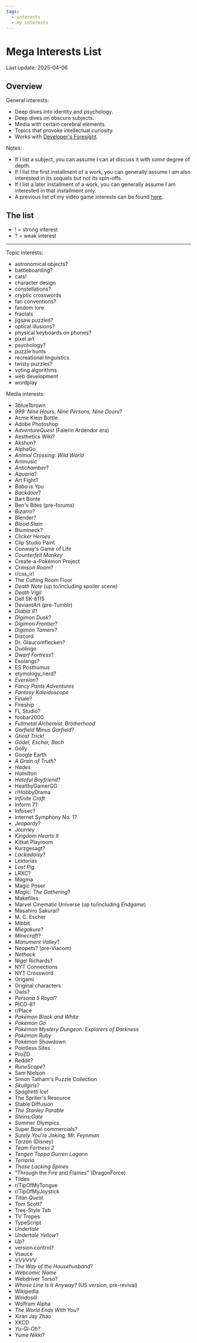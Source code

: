 ```yaml
---
tags:
  - interests
  - my interests
---
```


# Mega Interests List

Last update: 2025-04-06

## Overview

General interests:

- Deep dives into identity and psychology.
- Deep dives on obscure subjects.
- Media with certain cerebral elements.
- Topics that provoke intellectual curiosity.
- Works with [Developer's Foresight](https://tvtropes.org/pmwiki/pmwiki.php/Main/DevelopersForesight).

Notes:

- If I list a subject, you can assume I can at discuss it with _some_ degree of depth.
- If I list the first installment of a work, you can generally assume I am also interested in its sequels but _not_ its spin-offs.
- If I list a later installment of a work, you can generally assume I am interested in that installment only.
- A previous list of my video game interests can be found [here](https://discord.com/channels/448538687983321098/1018187500088471552/1159148241233903666).

## The list

- ! = strong interest
- ? = weak interest

---

Topic interests:

- astronomical objects?
- battleboarding?
- cats!
- character design
- constellations?
- cryptic crosswords
- fan conventions?
- fandom lore
- fractals
- jigsaw puzzles?
- optical illusions?
- physical keyboards on phones?
- pixel art
- psychology?
- puzzle hunts
- recreational linguistics
- twisty puzzles?
- voting algorithms
- web development
- wordplay

Media interests:

- 3blue1brown
- _999: Nine Hours, Nine Persons, Nine Doors_?
- Acme Klein Bottle
- Adobe Photoshop
- _AdventureQuest_ (Falerin Ardendor era)
- Aesthetics Wiki?
- Akshon?
- AlphaGo
- _Animal Crossing: Wild World_
- Animusic
- _Antichamber_?
- _Aquaria_?
- Art Fight?
- _Baba is You_
- _Backdoor_?
- Bart Bonte
- Ben's Bites (pre-forums)
- _Bizarro_?
- Blender?
- _Blood Stain_
- Blumineck?
- _Clicker Heroes_
- Clip Studio Paint
- Conway's Game of Life
- _Counterfeit Monkey_
- Create-a-Pokémon Project
- _Crimson Room_?
- r/css_irl
- The Cutting Room Floor
- _Death Note_ (up to/including spoiler scene)
- _Death Vigil_
- Dell SK-8115
- DeviantArt (pre-Tumblr)
- _Diablo II_?
- _Digimon Dusk_?
- _Digimon Frontier_?
- _Digimon Tamers?_
- Discord
- Dr. Glaucomflecken?
- Duolingo
- _Dwarf Fortress_?
- Esolangs?
- ES Posthumus
- etymology_nerd?
- _Eversion_?
- _Fancy Pants Adventures_
- _Fantasy Kaleidoscope_
- Finale?
- Fireship
- FL Studio?
- foobar2000
- _Fullmetal Alchemist: Brotherhood_
- _Garfield Minus Garfield_?
- _Ghost Trick_!
- _Gödel, Escher, Bach_
- Golly
- Google Earth
- _A Grain of Truth_?
- _Hades_
- _Hamilton_
- _Hatoful Boyfriend_?
- HealthyGamerGG
- r/HobbyDrama
- _Infinite Craft_
- Inform 7?
- Infosec?
- Internet Symphony No. 1?
- _Jeopardy_?
- _Journey_
- _Kingdom Hearts II_
- Kitkat Playroom
- Kurzgesagt?
- _Lackadaisy_?
- Lextorias
- _Lost Pig_
- LRXC?
- Magma
- Magic Poser
- _Magic: The Gathering_?
- Makefiles
- Marvel Cinematic Universe (up to/including _Endgame_)
- Masahiro Sakurai?
- M. C. Escher
- Mibbit
- _Miegakure_?
- _Minecraft_?
- _Monument Valley_?
- Neopets? (pre-Viacom)
- _Nethack_
- Nigel Richards?
- NYT Connections
- NYT Crossword
- Origami
- Original characters
- Owls?
- _Persona 5 Royal_?
- PICO-8?
- r/Place
- _Pokémon Black and White_
- _Pokémon Go_
- _Pokémon Mystery Dungeon: Explorers of Darkness_
- _Pokémon Ruby_
- Pokémon Showdown
- Pointless Sites
- ProZD
- Reddit?
- _RuneScape_?
- Sam Nielson
- Simon Tatham's Puzzle Collection
- _Skullgirls_?
- _Spaghetti Ice_!
- The Spriter's Resource
- Stable Diffusion
- _The Stanley Parable_
- _Steins;Gate_
- Summer Olympics
- Super Bowl commercials?
- _Surely You're Joking, Mr. Feynman_
- _Tarzan_ (Disney)
- _Team Fortress 2_
- _Tengen Toppa Gurren Lagann_
- _Terraria_
- _Those Lacking Spines_
- "Through the Fire and Flames" (DragonForce)
- Tildes
- r/TipOfMyTongue
- r/TipOfMyJoystick
- _Titan Quest_
- Tom Scott?
- Tree-Style Tab
- TV Tropes
- TypeScript
- _Undertale_
- _Undertale Yellow_?
- _Up_?
- version control?
- Vsauce
- _VVVVVV_
- _The Way of the Househusband_?
- _Webcomic Name_
- Webdriver Torso?
- _Whose Line Is It Anyway_? (US version, pre-revival)
- Wikipedia
- _Windosill_
- Wolfram Alpha
- _The World Ends With You_?
- Xiran Jay Zhao
- XKCD
- _Yu-Gi-Oh_?
- _Yume Nikki_?

<!--
- Disney
- Ghibli
- Nickelodeon
- Nintendo
- Pixar
-->

<!--
- _And Yet It Moves_??
- _Angry Birds_??
- Cake Wrecks??
- _Candy box_??
- _Civilization_??
- _Cogs_??
- _Core Keeper_??
- _Crayon Physics Deluxe_??
- _Danganronpa_??
- _A Dark Room_??
- _Doctor Who_??
- Domino runs??
- _Duke Nukem Forever_??
- _Everywhere At The End of Time_??
- _Feed the Head_??
- FreeRice??
- _The Future is Wild_??
- _Garfield_??
- _Gorogoa_??
- _Grandma Bethlinda's Variety Box_??
- _Guru Logi Champ_??
- Hacker News??
- _A Hat in Time_??
- _Hidden Folks_??
- _Hoshi Saga_??
- I Can Has Cheeseburger??
- _Inside Out_??
- _Iron Chef_??
- The Longest List of the Longest Stuff at the Longest Domain Name at Long Last?? (defunct)
- _Kittens Game_??
- LegalEagle??
- _The Legend of Hei_??
- _The Legend of Korra_??
- _Machinarium_??
- marble machines??
- _Mission Impossible 5: Rogue Nation_??
- _Mother 3_??
- _Mystery of Time and Space_??
- _My Hero Academia_??
- _Mythbusters_??
- _Ne Zha_??
- _Neon Genesis Evangelion_??
- Oddee?? (defunct)
- _Omori_??
- _Paprika_??
- _Piper_??
- _Portal 2_??
- Postmodern Jukebox??
- _Professor Layton and the Curious Village_??
- Redwall??
- _Rimworld_??
- _Run_??
- sonorant instruments?? (erhu, French horn, violin)
- southern Chinese cuisine?
- _Spice and Wolf_??
- _Spy × Family_
- _Starbound_??
- _Stardew Valley_??
- Steamed Hams??
- _Stimulation Clicker_??
- "Tank!!" (The Seatbelts)??
- _This is the Only Level_??
- Touhoumon??
- _The Unbeatable Squirrel Girl_??
- _Vampire Survivors_??
- Vocaloid??
- _Void Stranger_??
- Warrior Cats??
- World Cup??
- _Yandere Simulator_??
-->
